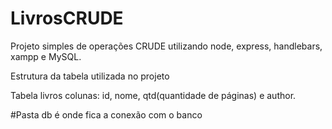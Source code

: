 # LivrosCRUDE
Projeto simples de operações CRUDE utilizando node, express, handlebars, xampp e MySQL.

Estrutura da tabela utilizada no projeto

Tabela livros
colunas: id, nome, qtd(quantidade de páginas) e author.


#Pasta db é onde fica a conexão com o banco
